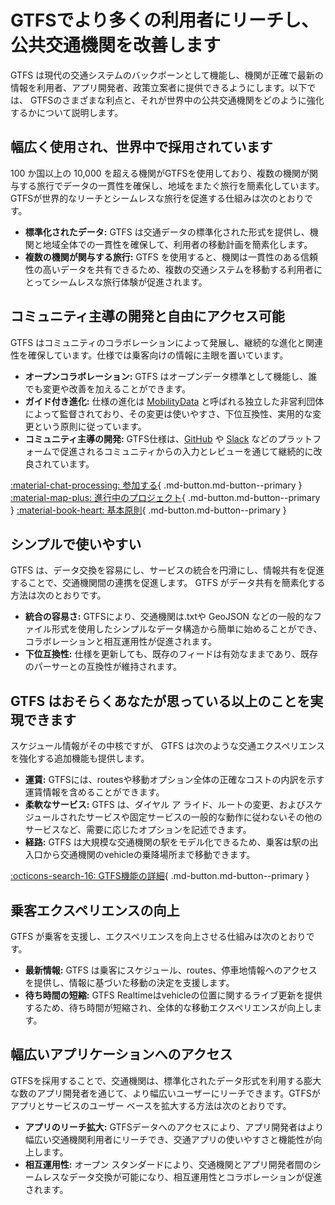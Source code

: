 # GTFSでより多くの利用者にリーチし、公共交通機関を改善します 
 GTFS は現代の交通システムのバックボーンとして機能し、機関が正確で最新の情報を利用者、アプリ開発者、政策立案者に提供できるようにします。以下では、 GTFSのさまざまな利点と、それが世界中の公共交通機関をどのように強化するかについて説明します。 
 
## 幅広く使用され、世界中で採用されています 
 
 100 か国以上の 10,000 を超える機関がGTFSを使用しており、複数の機関が関与する旅行でデータの一貫性を確保し、地域をまたぐ旅行を簡素化しています。GTFSが世界的なリーチとシームレスな旅行を促進する仕組みは次のとおりです。 
 
 - **標準化されたデータ:** GTFS は交通データの標準化された形式を提供し、機関と地域全体での一貫性を確保して、利用者の移動計画を簡素化します。 
 - **複数の機関が関与する旅行:** GTFS を使用すると、機関は一貫性のある信頼性の高いデータを共有できるため、複数の交通システムを移動する利用者にとってシームレスな旅行体験が促進されます。 
 
## コミュニティ主導の開発と自由にアクセス可能 
 
 GTFS はコミュニティのコラボレーションによって発展し、継続的な進化と関連性を確保しています。仕様では乗客向けの情報に主眼を置いています。 
 
 - **オープンコラボレーション:** GTFS はオープンデータ標準として機能し、誰でも変更や改善を加えることができます。 
 - **ガイド付き進化:** 仕様の進化は [MobilityData](https://mobilitydata.org/) と呼ばれる独立した非営利団体によって監督されており、その変更は使いやすさ、下位互換性、実用的な変更という原則に従っています。 
 - **コミュニティ主導の開発:** GTFS仕様は、[GitHub](https://github.com/google/transit) や [Slack](https://share.mobilitydata.org/slack) などのプラットフォームで促進されるコミュニティからの入力とレビューを通じて継続的に改良されています。 
 
 [:material-chat-processing: 参加する](../../community/get_involved){ .md-button.md-button--primary } 
 [:material-map-plus: 進行中のプロジェクト](../../community/get_involved/#active-projects){ .md-button.md-button--primary } 
 [:material-book-heart: 基本原則](../../community/governance/gtfs_schedule_amendment_process/#guiding-principles){ .md-button.md-button--primary } 
 
## シンプルで使いやすい 
 
 GTFS は、データ交換を容易にし、サービスの統合を円滑にし、情報共有を促進することで、交通機関間の連携を促進します。 GTFS がデータ共有を簡素化する方法は次のとおりです。 
 
 - **統合の容易さ:** GTFSにより、交通機関は.txtや GeoJSON などの一般的なファイル形式を使用したシンプルなデータ構造から簡単に始めることができ、コラボレーションと相互運用性が促進されます。 
 - **下位互換性:** 仕様を更新しても、既存のフィードは有効なままであり、既存のパーサーとの互換性が維持されます。 
 
## GTFS はおそらくあなたが思っている以上のことを実現できます 
 
 スケジュール情報がその中核ですが、 GTFS は次のような交通エクスペリエンスを強化する追加機能も提供します。 
 
 - **運賃:** GTFSには、routesや移動オプション全体の正確なコストの内訳を示す運賃情報を含めることができます。 
 - **柔軟なサービス:** GTFS は、ダイヤル ア ライド、ルートの変更、およびスケジュールされたサービスや固定サービスの一般的な動作に従わないその他のサービスなど、需要に応じたオプションを記述できます。 
 - **経路:** GTFS は大規模な交通機関の駅をモデル化できるため、乗客は駅の出入口から交通機関のvehicleの乗降場所まで移動できます。 
 
 [:octicons-search-16: GTFS機能の詳細](../features/overview){ .md-button.md-button--primary } 
 
## 乗客エクスペリエンスの向上 
 
 GTFS が乗客を支援し、エクスペリエンスを向上させる仕組みは次のとおりです。 
 
 - **最新情報:** GTFS は乗客にスケジュール、routes、停車地情報へのアクセスを提供し、情報に基づいた移動の決定を支援します。 
 - **待ち時間の短縮:** GTFS Realtimeはvehicleの位置に関するライブ更新を提供するため、待ち時間が短縮され、全体的な移動エクスペリエンスが向上します。 
 
## 幅広いアプリケーションへのアクセス 
 
 GTFSを採用することで、交通機関は、標準化されたデータ形式を利用する膨大な数のアプリ開発者を通じて、より幅広いユーザーにリーチできます。GTFSがアプリとサービスのユーザー ベースを拡大する方法は次のとおりです。
 
 - **アプリのリーチ拡大:** GTFSデータへのアクセスにより、アプリ開発者はより幅広い交通機関利用者にリーチでき、交通アプリの使いやすさと機能性が向上します。
 - **相互運用性:** オープン スタンダードにより、交通機関とアプリ開発者間のシームレスなデータ交換が可能になり、相互運用性とコラボレーションが促進されます。
 


